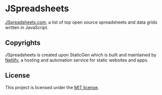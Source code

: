 # JSpreadsheets

[JSpreadsheets.com](http://www.jspreadsheets.com), a list of top open source spreadsheets and data grids written in JavaScript.

## Copyrights

JSpreadsheets is created upon StaticGen which is built and maintained by [Netlify](https://www.netlify.com), a hosting and automation service for static websites and apps.

## License
This project is licensed under the [MIT license](http://opensource.org/licenses/MIT).
